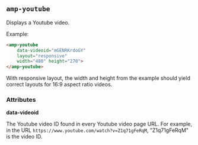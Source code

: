 <!---
Copyright 2015 The AMP HTML Authors. All Rights Reserved.

Licensed under the Apache License, Version 2.0 (the "License");
you may not use this file except in compliance with the License.
You may obtain a copy of the License at

      http://www.apache.org/licenses/LICENSE-2.0

Unless required by applicable law or agreed to in writing, software
distributed under the License is distributed on an "AS-IS" BASIS,
WITHOUT WARRANTIES OR CONDITIONS OF ANY KIND, either express or implied.
See the License for the specific language governing permissions and
limitations under the License.
-->

## <a name="amp-youtube"></a> `amp-youtube`

Displays a Youtube video.

Example:
```html
<amp-youtube
    data-videoid="mGENRKrdoGY"
    layout="responsive"
    width="480" height="270">
</amp-youtube>
```
With responsive layout, the width and height from the example should yield correct layouts for 16:9 aspect ratio videos.

### Attributes

**data-videoid**

The Youtube video ID found in every Youtube video page URL. For example, in the URL `https://www.youtube.com/watch?v=Z1q71gFeRqM`, "Z1q71gFeRqM" is the video ID.
